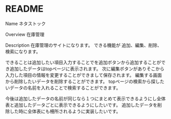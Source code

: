 # README
Name
ネタストック

Overview
在庫管理

Description
在庫管理のサイトになります。
できる機能が 追加、編集、削除、検索になります。

できることは追加したい項目入力することでを追加ボタンから追加することができ追加したデータはtopページに表示されます。
次に編集ボタンがありそこから入力した項目の情報を変更することができまして保存されます。
編集する画面から削除したいデータを削除することができます。
topページの検索から探したいデータの名前を入れることで検索することができます。


今後は追加したデータの名前が同じなら１つにまとめて表示できるようにし全体表と追加したデータごとに表示できるようにしたいです。
追加したデータを削除した時に全体表にも柵所されるように実装したいです。
